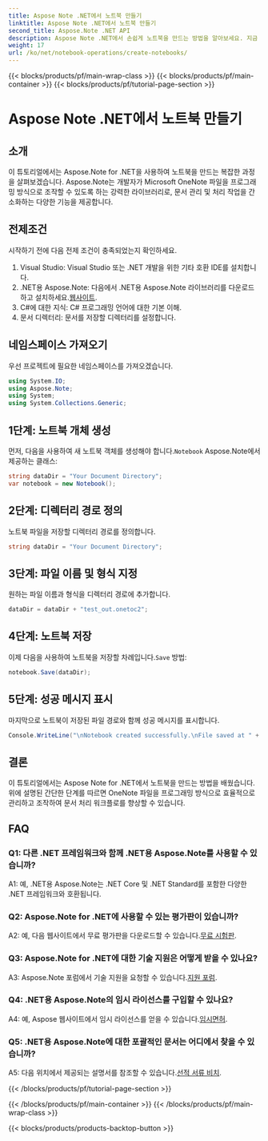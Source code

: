 ```yaml
---
title: Aspose Note .NET에서 노트북 만들기
linktitle: Aspose Note .NET에서 노트북 만들기
second_title: Aspose.Note .NET API
description: Aspose Note .NET에서 손쉽게 노트북을 만드는 방법을 알아보세요. 지금 문서 처리 워크플로를 강화하세요.
weight: 17
url: /ko/net/notebook-operations/create-notebooks/
---
```


{{< blocks/products/pf/main-wrap-class >}}
{{< blocks/products/pf/main-container >}}
{{< blocks/products/pf/tutorial-page-section >}}

# Aspose Note .NET에서 노트북 만들기

## 소개

이 튜토리얼에서는 Aspose.Note for .NET을 사용하여 노트북을 만드는 복잡한 과정을 살펴보겠습니다. Aspose.Note는 개발자가 Microsoft OneNote 파일을 프로그래밍 방식으로 조작할 수 있도록 하는 강력한 라이브러리로, 문서 관리 및 처리 작업을 간소화하는 다양한 기능을 제공합니다.

## 전제조건

시작하기 전에 다음 전제 조건이 충족되었는지 확인하세요.

1. Visual Studio: Visual Studio 또는 .NET 개발을 위한 기타 호환 IDE를 설치합니다.
2.  .NET용 Aspose.Note: 다음에서 .NET용 Aspose.Note 라이브러리를 다운로드하고 설치하세요.[웹사이트](https://releases.aspose.com/note/net/).
3. C#에 대한 지식: C# 프로그래밍 언어에 대한 기본 이해.
4. 문서 디렉터리: 문서를 저장할 디렉터리를 설정합니다.

## 네임스페이스 가져오기

우선 프로젝트에 필요한 네임스페이스를 가져오겠습니다.

```csharp
using System.IO;
using Aspose.Note;
using System;
using System.Collections.Generic;
```

## 1단계: 노트북 개체 생성

 먼저, 다음을 사용하여 새 노트북 객체를 생성해야 합니다.`Notebook` Aspose.Note에서 제공하는 클래스:

```csharp
string dataDir = "Your Document Directory";
var notebook = new Notebook();
```

## 2단계: 디렉터리 경로 정의

노트북 파일을 저장할 디렉터리 경로를 정의합니다.

```csharp
string dataDir = "Your Document Directory";
```

## 3단계: 파일 이름 및 형식 지정

원하는 파일 이름과 형식을 디렉터리 경로에 추가합니다.

```csharp
dataDir = dataDir + "test_out.onetoc2";
```

## 4단계: 노트북 저장

 이제 다음을 사용하여 노트북을 저장할 차례입니다.`Save` 방법:

```csharp
notebook.Save(dataDir);
```

## 5단계: 성공 메시지 표시

마지막으로 노트북이 저장된 파일 경로와 함께 성공 메시지를 표시합니다.

```csharp
Console.WriteLine("\nNotebook created successfully.\nFile saved at " + dataDir);
```

## 결론

이 튜토리얼에서는 Aspose Note for .NET에서 노트북을 만드는 방법을 배웠습니다. 위에 설명된 간단한 단계를 따르면 OneNote 파일을 프로그래밍 방식으로 효율적으로 관리하고 조작하여 문서 처리 워크플로를 향상할 수 있습니다.

## FAQ

### Q1: 다른 .NET 프레임워크와 함께 .NET용 Aspose.Note를 사용할 수 있습니까?

A1: 예, .NET용 Aspose.Note는 .NET Core 및 .NET Standard를 포함한 다양한 .NET 프레임워크와 호환됩니다.

### Q2: Aspose.Note for .NET에 사용할 수 있는 평가판이 있습니까?

 A2: 예, 다음 웹사이트에서 무료 평가판을 다운로드할 수 있습니다.[무료 시험판](https://releases.aspose.com/).

### Q3: Aspose.Note for .NET에 대한 기술 지원은 어떻게 받을 수 있나요?

 A3: Aspose.Note 포럼에서 기술 지원을 요청할 수 있습니다.[지원 포럼](https://forum.aspose.com/c/note/28).

### Q4: .NET용 Aspose.Note의 임시 라이선스를 구입할 수 있나요?

A4: 예, Aspose 웹사이트에서 임시 라이선스를 얻을 수 있습니다.[임시면허](https://purchase.aspose.com/temporary-license/).

### Q5: .NET용 Aspose.Note에 대한 포괄적인 문서는 어디에서 찾을 수 있습니까?

 A5: 다음 위치에서 제공되는 설명서를 참조할 수 있습니다.[선적 서류 비치](https://reference.aspose.com/note/net/).



{{< /blocks/products/pf/tutorial-page-section >}}

{{< /blocks/products/pf/main-container >}}
{{< /blocks/products/pf/main-wrap-class >}}

{{< blocks/products/products-backtop-button >}}
